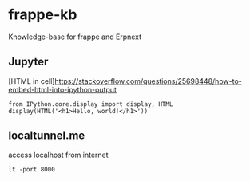 # frappe-kb

Knowledge-base for frappe and Erpnext

## Jupyter
[HTML in cell]https://stackoverflow.com/questions/25698448/how-to-embed-html-into-ipython-output
```
from IPython.core.display import display, HTML
display(HTML('<h1>Hello, world!</h1>'))
```

## localtunnel.me
access localhost from internet
```
lt -port 8000
```

